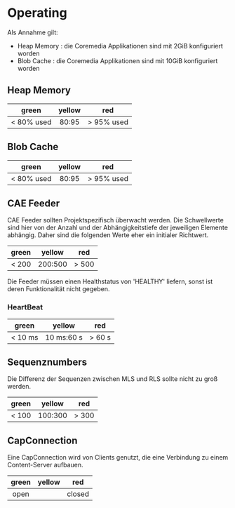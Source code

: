 Operating
=========

Als Annahme gilt:
 - Heap Memory : die Coremedia Applikationen sind mit 2GiB konfiguriert worden
 - Blob Cache : die Coremedia Applikationen sind mit 10GiB konfiguriert worden


## Heap Memory

| green | yellow | red |
|:---:|:---:|:---:|
| < 80% used | 80:95 | > 95% used |

## Blob Cache

| green | yellow | red |
|:---:|:---:|:---:|
| < 80% used | 80:95 | > 95% used |

## CAE Feeder

CAE Feeder sollten Projektspezifisch überwacht werden. Die Schwellwerte sind hier von der Anzahl und der Abhängigkeitstiefe der jeweiligen Elemente abhängig.
Daher sind die folgenden Werte eher ein initialer Richtwert.

| green | yellow | red |
|:---:|:---:|:---:|
| < 200 | 200:500 | > 500 |

Die Feeder müssen einen Healthstatus von 'HEALTHY' liefern, sonst ist deren Funktionalität nicht gegeben.

### HeartBeat

| green | yellow | red |
|:---:|:---:|:---:|
| < 10 ms | 10 ms:60 s | > 60 s |



## Sequenznumbers

Die Differenz der Sequenzen zwischen MLS und RLS sollte nicht zu groß werden.

| green | yellow | red |
|:---:|:---:|:---:|
| < 100 | 100:300 | > 300 |


## CapConnection

Eine CapConnection wird von Clients genutzt, die eine Verbindung zu einem Content-Server aufbauen.

| green | yellow | red |
|:---:|:---:|:---:|
| open |    | closed |

